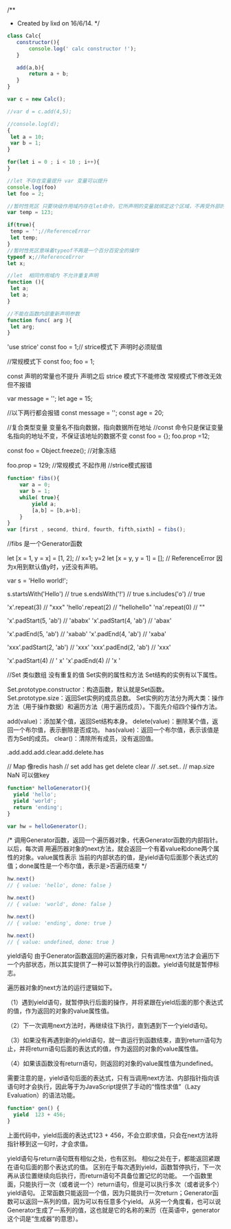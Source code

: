 /**
 * Created by lixd on 16/6/14.
 */
 ```javascript
class Calc{
    constructor(){
        console.log(' calc constructor !');
    }

    add(a,b){
        return a + b;
    }
}

var c = new Calc();

//var d = c.add(4,5);

//console.log(d);
{
  let a = 10;
  var b = 1;
}

for(let i = 0 ; i < 10 ; i++){
}

//let 不存在变量提升 var 变量可以提升
console.log(foo)
let foo = 2;

//暂时性死区 只要块级作用域内存在let命令，它所声明的变量就绑定这个区域，不再受外部的影响
var temp = 123;

if(true){
  temp = '';//ReferenceError
  let temp;
}
//暂时性死区意味着typeof不再是一个百分百安全的操作
typeof x;//ReferenceError
let x;

//let  相同作用域内 不允许重复声明
function (){
  let a;
  let a;
}

//不能在函数内部重新声明参数
function func( arg ){
  let arg;
}

```

'use strice'
const foo = 1;// strice模式下 声明时必须赋值

//常规模式下 
const foo;
foo = 1;

const 声明的常量也不提升 声明之后 strice 模式下不能修改 常规模式下修改无效但不报错


var message = '';
let age = 15;

//以下两行都会报错
const message = '';
const age = 20;

//复合类型变量 变量名不指向数据，指向数据所在地址
//const 命令只是保证变量名指向的地址不变，不保证该地址的数据不变
const foo = {};
foo.prop =12;

const foo = Object.freeze(); //对象冻结

foo.prop = 129;
//常规模式 不起作用
//strice模式报错 
```javascript
function* fibs(){
    var a = 0;
    var b = 1;
    while( true){
        yield a;
        [a,b] = [b,a+b];
    }
}
var [first , second, third, fourth, fifth,sixth] = fibs();
```
//fibs 是一个Generator函数 

let [x = 1, y = x] = [1, 2]; // x=1; y=2
let [x = y, y = 1] = [];     // ReferenceError 因为x用到默认值y时，y还没有声明。

var s = 'Hello world!';

s.startsWith('Hello') // true
s.endsWith('!') // true
s.includes('o') // true

'x'.repeat(3) // "xxx"
'hello'.repeat(2) // "hellohello"
'na'.repeat(0) // ""

'x'.padStart(5, 'ab') // 'ababx'
'x'.padStart(4, 'ab') // 'abax'

'x'.padEnd(5, 'ab') // 'xabab'
'x'.padEnd(4, 'ab') // 'xaba'

'xxx'.padStart(2, 'ab') // 'xxx'
'xxx'.padEnd(2, 'ab') // 'xxx'

'x'.padStart(4) // '   x'
'x'.padEnd(4) // 'x   '




//Set 类似数组 没有重复的值
Set实例的属性和方法
Set结构的实例有以下属性。

Set.prototype.constructor：构造函数，默认就是Set函数。
Set.prototype.size：返回Set实例的成员总数。
Set实例的方法分为两大类：操作方法（用于操作数据）和遍历方法（用于遍历成员）。下面先介绍四个操作方法。

add(value)：添加某个值，返回Set结构本身。
delete(value)：删除某个值，返回一个布尔值，表示删除是否成功。
has(value)：返回一个布尔值，表示该值是否为Set的成员。
clear()：清除所有成员，没有返回值。

.add.add.add.clear.add.delete.has

// Map 像redis hash
// set add has get delete clear
// .set.set..
// map.size NaN 可以做key




```javascript
function* helloGenerator(){
  yield 'hello';
  yield 'world';
  return 'ending';
}

var hw = helloGenerator();
```
/*
调用Generator函数，返回一个遍历器对象，代表Generator函数的内部指针。以后，每次调
用遍历器对象的next方法，就会返回一个有着value和done两个属性的对象。value属性表示
当前的内部状态的值，是yield语句后面那个表达式的值；done属性是一个布尔值，表示是>否遍历结束
*/
```javascript
hw.next()
// { value: 'hello', done: false }

hw.next()
// { value: 'world', done: false }

hw.next()
// { value: 'ending', done: true }

hw.next()
// { value: undefined, done: true }
```

yield语句
由于Generator函数返回的遍历器对象，只有调用next方法才会遍历下一个内部状态，所以其实提供了一种可以暂停执行的函数。yield语句就是暂停标志。

遍历器对象的next方法的运行逻辑如下。

（1）遇到yield语句，就暂停执行后面的操作，并将紧跟在yield后面的那个表达式的值，作为返回的对象的value属性值。

（2）下一次调用next方法时，再继续往下执行，直到遇到下一个yield语句。

（3）如果没有再遇到新的yield语句，就一直运行到函数结束，直到return语句为止，并将return语句后面的表达式的值，作为返回的对象的value属性值。

（4）如果该函数没有return语句，则返回的对象的value属性值为undefined。

需要注意的是，yield语句后面的表达式，只有当调用next方法、内部指针指向该语句时才会执行，因此等于为JavaScript提供了手动的“惰性求值”（Lazy Evaluation）的语法功能。

```javascript
function* gen() {
  yield  123 + 456;
}
```
上面代码中，yield后面的表达式123 + 456，不会立即求值，只会在next方法将指针移到这一句时，才会求值。

yield语句与return语句既有相似之处，也有区别。
相似之处在于，都能返回紧跟在语句后面的那个表达式的值。
区别在于每次遇到yield，函数暂停执行，下一次再从该位置继续向后执行，而return语句不具备位置记忆的功能。
一个函数里面，只能执行一次（或者说一个）return语句，但是可以执行多次（或者说多个）yield语句。
正常函数只能返回一个值，因为只能执行一次return；Generator函数可以返回一系列的值，因为可以有任意多个yield。
从另一个角度看，也可以说Generator生成了一系列的值，这也就是它的名称的来历（在英语中，generator这个词是“生成器”的意思）。






